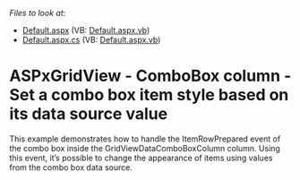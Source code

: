 <!-- default file list -->
*Files to look at*:

* [Default.aspx](./CS/Default.aspx) (VB: [Default.aspx.vb](./VB/Default.aspx.vb))
* [Default.aspx.cs](./CS/Default.aspx.cs) (VB: [Default.aspx.vb](./VB/Default.aspx.vb))
<!-- default file list end -->
# ASPxGridView - ComboBox column - Set a combo box item style based on its data source value


<p>This example demonstrates how to handle the ItemRowPrepared event of the combo box inside the GridViewDataComboBoxColumn column. Using this event, it’s possible to change the appearance of items using values from the combo box data source.</p>

<br/>


